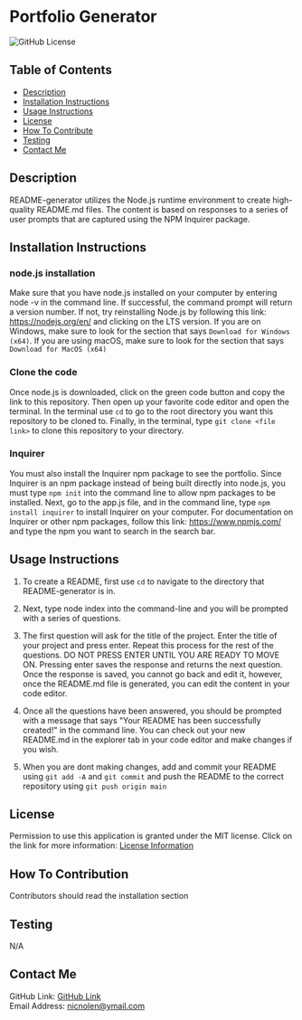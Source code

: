 # Portfolio Generator
  ![GitHub License](https://img.shields.io/badge/license-MIT-important)

  ## Table of Contents
  - [Description](#description)
  - [Installation Instructions](#installation-instructions)
  - [Usage Instructions](#usage-instructions)
  - [License](#license)
  - [How To Contribute](#how-to-contribute)
  - [Testing](#testing)
  - [Contact Me](#contact-me)

  ## Description

  README-generator utilizes the Node.js runtime environment to create high-quality README.md files. The content is based on responses to a series of user prompts that are captured using the NPM Inquirer package.

  ## Installation Instructions

  ### node.js installation

  Make sure that you have node.js installed on your computer by entering node -v in the command line. If successful, the command prompt will return a version number. If not, try reinstalling Node.js by following this link: https://nodejs.org/en/ and clicking on the LTS version. If you are on Windows, make sure to look for the section that says `Download for Windows (x64)`. If you are using macOS, make sure to look for the section that says `Download for MacOS (x64)`

  ### Clone the code

  Once node.js is downloaded, click on the green code button and copy the link to this repository. Then open up your favorite code editor and open the terminal. In the terminal use `cd` to go to the root directory you want this repository to be cloned to. Finally, in the terminal, type `git clone <file link>` to clone this repository to your directory.

  ### Inquirer

  You must also install the Inquirer npm package to see the portfolio. Since Inquirer is an npm package instead of being built directly into node.js, you must type `npm init` into the command line to allow npm packages to be installed. Next, go to the app.js file, and in the command line, type `npm install inquirer` to install Inquirer on your computer. For documentation on Inquirer or other npm packages, follow this link: https://www.npmjs.com/ and type the npm you want to search in the search bar.

  ## Usage Instructions

  1. To create a README, first use `cd` to navigate to the directory that README-generator is in. 

  2. Next, type node index into the command-line and you will be prompted with a series of questions.

  3. The first question will ask for the title of the project. Enter the title of your project and press enter. Repeat this process for the rest of the questions. DO NOT PRESS ENTER UNTIL YOU ARE READY TO MOVE ON. Pressing enter saves the response and returns the next question. Once the response is saved, you cannot go back and edit it, however, once the README.md file is generated, you can edit the content in your code editor.

  4. Once all the questions have been answered, you should be prompted with a message that says "Your README has been successfully created!" in the command line. You can check out your new README.md in the explorer tab in your code editor and make changes if you wish.

  5. When you are dont making changes, add and commit your README using `git add -A` and `git commit` and push the README to the correct repository using `git push origin main`

  ## License

  Permission to use this application is granted under the MIT license.
  Click on the link for more information: [License Information](https://opensource.org/licenses/MIT)

  ## How To Contribution

  Contributors should read the installation section

  ## Testing

  N/A

  ## Contact Me

  GitHub Link: [GitHub Link](https://github.com/nicnolen)<br>
  Email Address: <nicnolen@ymail.com>
